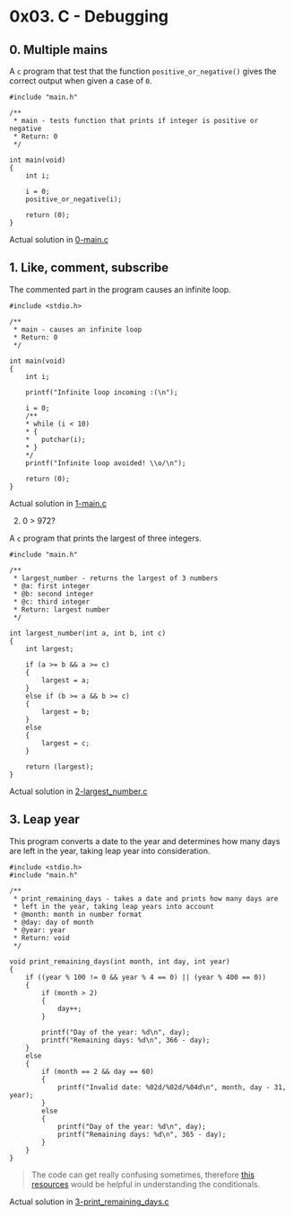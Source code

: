 # 0x03. C - Debugging

## 0. Multiple mains

A `c` program that test that the function `positive_or_negative()` gives the correct output when given a case of `0`.

```
#include "main.h"

/**
 * main - tests function that prints if integer is positive or negative
 * Return: 0
 */

int main(void)
{
	int i;

	i = 0;
	positive_or_negative(i);

	return (0);
}
```

Actual solution in [0-main.c](./0-main.c)

## 1. Like, comment, subscribe

The commented part in the program causes an infinite loop.

```
#include <stdio.h>

/**
 * main - causes an infinite loop
 * Return: 0
 */

int main(void)
{
	int i;

	printf("Infinite loop incoming :(\n");

	i = 0;
	/**
	* while (i < 10)
	* {
	*	putchar(i);
	* }
	*/
	printf("Infinite loop avoided! \\o/\n");

	return (0);
}
```

Actual solution in [1-main.c](./1-main.c)

2. 0 > 972?

A `c` program that prints the largest of three integers.

```
#include "main.h"

/**
 * largest_number - returns the largest of 3 numbers
 * @a: first integer
 * @b: second integer
 * @c: third integer
 * Return: largest number
 */

int largest_number(int a, int b, int c)
{
	int largest;

	if (a >= b && a >= c)
	{
		largest = a;
	}
	else if (b >= a && b >= c)
	{
		largest = b;
	}
	else
	{
		largest = c;
	}

	return (largest);
}
```

Actual solution in [2-largest_number.c](./2-largest_number.c)


## 3. Leap year
This program converts a date to the year and determines how many days are left in the year, taking leap year into consideration.

```
#include <stdio.h>
#include "main.h"

/**
 * print_remaining_days - takes a date and prints how many days are
 * left in the year, taking leap years into account
 * @month: month in number format
 * @day: day of month
 * @year: year
 * Return: void
 */

void print_remaining_days(int month, int day, int year)
{
	if ((year % 100 != 0 && year % 4 == 0) || (year % 400 == 0))
	{
		if (month > 2)
		{
			day++;
		}

		printf("Day of the year: %d\n", day);
		printf("Remaining days: %d\n", 366 - day);
	}
	else
	{
		if (month == 2 && day == 60)
		{
			printf("Invalid date: %02d/%02d/%04d\n", month, day - 31, year);
		}
		else
		{
			printf("Day of the year: %d\n", day);
			printf("Remaining days: %d\n", 365 - day);
		}
	}
}
```

> The code can get really confusing sometimes, therefore [this resources](https://www.programiz.com/c-programming/examples/leap-year) would be helpful in understanding the conditionals.

Actual solution in [3-print_remaining_days.c](./3-print_remaining_days.c)
